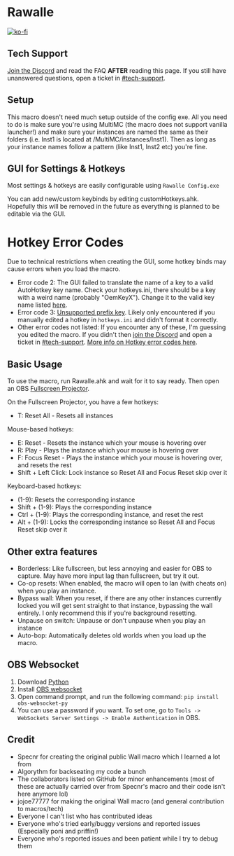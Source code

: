 # Rawalle

[![ko-fi](https://ko-fi.com/img/githubbutton_sm.svg)](https://ko-fi.com/ravalle)

## Tech Support

[Join the Discord](https://discord.gg/g4qVPMuYc4) and read the FAQ **AFTER** reading this page. If you still have unanswered questions, open a ticket in [#tech-support](https://discord.com/channels/913143777806417983/1000403129310924910).

## Setup

This macro doesn't need much setup outside of the config exe. All you need to do is make sure you're using MultiMC (the macro does not support vanilla launcher!) and make sure your instances are named the same as their folders (i.e. Inst1 is located at /MultiMC/instances/Inst1). Then as long as your instance names follow a pattern (like Inst1, Inst2 etc) you're fine.

## GUI for Settings & Hotkeys

Most settings & hotkeys are easily configurable using `Rawalle Config.exe`

You can add new/custom keybinds by editing customHotkeys.ahk. Hopefully this will be removed in the future as everything is planned to be editable via the GUI.

# Hotkey Error Codes

Due to technical restrictions when creating the GUI, some hotkey binds may cause errors when you load the macro.
- Error code 2: The GUI failed to translate the name of a key to a valid AutoHotkey key name. Check your hotkeys.ini, there should be a key with a weird name (probably "OemKeyX"). Change it to the valid key name listed [here](https://www.autohotkey.com/docs/KeyList.htm).
- Error code 3: [Unsupported prefix key](https://www.autohotkey.com/docs/commands/Hotkey.htm#ErrorLevel). Likely only encountered if you manually edited a hotkey in `hotkeys.ini` and didn't format it correctly.
- Other error codes not listed: If you encounter any of these, I'm guessing you edited the macro. If you didn't then [join the Discord](https://discord.gg/g4qVPMuYc4) and open a ticket in [#tech-support](https://discord.com/channels/913143777806417983/1000403129310924910). [More info on Hotkey error codes here](https://www.autohotkey.com/docs/commands/Hotkey.htm#ErrorLevel).

## Basic Usage

To use the macro, run Rawalle.ahk and wait for it to say ready. Then open an OBS [Fullscreen Projector](https://youtu.be/9YqZ6Ogv3rk).

On the Fullscreen Projector, you have a few hotkeys: 
- T: Reset All - Resets all instances

Mouse-based hotkeys:
- E: Reset - Resets the instance which your mouse is hovering over
- R: Play - Plays the instance which your mouse is hovering over
- F: Focus Reset - Plays the instance which your mouse is hovering over, and resets the rest
- Shift + Left Click: Lock instance so Reset All and Focus Reset skip over it

Keyboard-based hotkeys:
- (1-9): Resets the corresponding instance
- Shift + (1-9): Plays the corresponding instance
- Ctrl + (1-9): Plays the corresponding instance, and reset the rest
- Alt + (1-9): Locks the corresponding instance so Reset All and Focus Reset skip over it

## Other extra features

- Borderless: Like fullscreen, but less annoying and easier for OBS to capture. May have more input lag than fullscreen, but try it out.
- Co-op resets: When enabled, the macro will open to lan (with cheats on) when you play an instance.
- Bypass wall: When you reset, if there are any other instances currently locked you will get sent straight to that instance, bypassing the wall entirely. I only recommend this if you're background resetting.
- Unpause on switch: Unpause or don't unpause when you play an instance
- Auto-bop: Automatically deletes old worlds when you load up the macro.

## OBS Websocket

1) Download [Python](https://www.python.org/downloads/)
2) Install [OBS websocket](https://obsproject.com/forum/resources/obs-websocket-remote-control-obs-studio-from-websockets.466/)
3) Open command prompt, and run the following command: `pip install obs-websocket-py`
4) You can use a password if you want. To set one, go to `Tools -> WebSockets Server Settings -> Enable Authentication` in OBS.

## Credit

- Specnr for creating the original public Wall macro which I learned a lot from
- Algorythm for backseating my code a bunch
- The collaborators listed on GitHub for minor enhancements (most of these are actually carried over from Specnr's macro and their code isn't here anymore lol)
- jojoe77777 for making the original Wall macro (and general contribution to macros/tech)
- Everyone I can't list who has contributed ideas
- Everyone who's tried early/buggy versions and reported issues (Especially poni and priffin!)
- Everyone who's reported issues and been patient while I try to debug them
